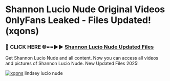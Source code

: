 # Shannon Lucio Nude Original Videos 0nlyFans Leaked - Files Updated! (xqons)

<h3>🔴 CLICK HERE 🌐==►► <a href="https://tinyurl.com/52m3yx9h" rel="nofollow">Shannon Lucio Nude Updated Files</a></h3>

Get Shannon Lucio Nude and all content. Now you can access all videos and pictures of Shannon Lucio Nude. New Updated Files 2025!

[![xqons](https://i.imgur.com/TnHtlc8.gif)](https://tinyurl.com/52m3yx9h)
lindsey lucio nude